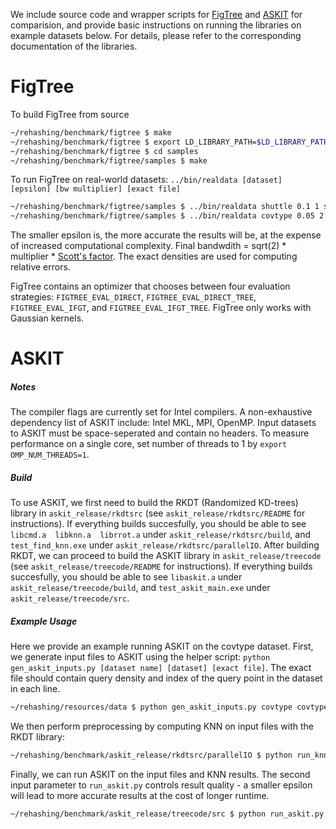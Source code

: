 We include source code and wrapper scripts for [FigTree](https://github.com/vmorariu/figtree) and [ASKIT](http://padas.ices.utexas.edu/libaskit/) for comparision, and provide basic instructions on running the libraries on example datasets below. For details, please refer to the corresponding documentation of the libraries.

# FigTree
To build FigTree from source
```sh
~/rehashing/benchmark/figtree $ make
~/rehashing/benchmark/figtree $ export LD_LIBRARY_PATH=$LD_LIBRARY_PATH:~/rehashing/benchmark/figtree/lib
~/rehashing/benchmark/figtree $ cd samples
~/rehashing/benchmark/figtree/samples $ make
```
To run FigTree on real-world datasets: ```../bin/realdata [dataset] [epsilon] [bw multiplier] [exact file]```
```sh
~/rehashing/benchmark/figtree/samples $ ../bin/realdata shuttle 0.1 1 shuttle_gaussian.txt
~/rehashing/benchmark/figtree/samples $ ../bin/realdata covtype 0.05 2 covtype_gaussian.txt
```
The smaller epsilon is, the more accurate the results will be, at the expense of increased computational complexity. Final bandwdith = sqrt(2) * multiplier * [Scott's factor](https://nicta.github.io/dora/generated/generated/scipy.stats.gaussian_kde.html#id8). The exact densities are used for computing relative errors.

FigTree contains an optimizer that chooses between four evaluation strategies: ```FIGTREE_EVAL_DIRECT```, ```FIGTREE_EVAL_DIRECT_TREE```, ```FIGTREE_EVAL_IFGT```, and ```FIGTREE_EVAL_IFGT_TREE```. FigTree only works with Gaussian kernels.

# ASKIT
##### Notes
The compiler flags are currently set for Intel compilers. A non-exhaustive dependency list of ASKIT include: Intel MKL, MPI, OpenMP. Input datasets to ASKIT must be space-seperated and contain no headers. To measure performance on a single core, set number of threads to 1 by ```export OMP_NUM_THREADS=1```.
##### Build
To use ASKIT, we first need to build the RKDT (Randomized KD-trees) library in ```askit_release/rkdtsrc``` (see ```askit_release/rkdtsrc/README``` for instructions). If everything builds succesfully, you should be able to see ```libcmd.a  libknn.a  librrot.a``` under ```askit_release/rkdtsrc/build```, and ```test_find_knn.exe``` under ```askit_release/rkdtsrc/parallelIO```.
After building RKDT, we can proceed to build the ASKIT library in ```askit_release/treecode``` (see ```askit_release/treecode/README``` for instructions). If everything builds succesfully, you should be able to see ```libaskit.a``` under ```askit_release/treecode/build```, and ```test_askit_main.exe``` under ```askit_release/treecode/src```.
##### Example Usage
Here we provide an example running ASKIT on the covtype dataset.
First, we generate input files to ASKIT using the helper script: ```python gen_askit_inputs.py [dataset name] [dataset] [exact file]```. The exact file should contain query density and index of the query point in the dataset in each line.
```sh
~/rehashing/resources/data $ python gen_askit_inputs.py covtype covtype.csv covtype_gaussian.txt
```
We then perform preprocessing by computing KNN on input files with the RKDT library:
```sh
~/rehashing/benchmark/askit_release/rkdtsrc/parallelIO $ python run_knn.py covtype
```
Finally, we can run ASKIT on the input files and KNN results. The second input parameter to ```run_askit.py``` controls result quality - a smaller epsilon will lead to more accurate results at the cost of longer runtime.
```sh
~/rehashing/benchmark/askit_release/treecode/src $ python run_askit.py covtype 0.5
```
